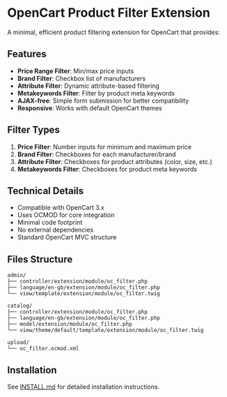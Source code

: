 # OpenCart Product Filter Extension

A minimal, efficient product filtering extension for OpenCart that provides:

## Features

- **Price Range Filter**: Min/max price inputs
- **Brand Filter**: Checkbox list of manufacturers
- **Attribute Filter**: Dynamic attribute-based filtering
- **Metakeywords Filter**: Filter by product meta keywords
- **AJAX-free**: Simple form submission for better compatibility
- **Responsive**: Works with default OpenCart themes

## Filter Types

1. **Price Filter**: Number inputs for minimum and maximum price
2. **Brand Filter**: Checkboxes for each manufacturer/brand
3. **Attribute Filter**: Checkboxes for product attributes (color, size, etc.)
4. **Metakeywords Filter**: Checkboxes for product meta keywords

## Technical Details

- Compatible with OpenCart 3.x
- Uses OCMOD for core integration
- Minimal code footprint
- No external dependencies
- Standard OpenCart MVC structure

## Files Structure

```
admin/
├── controller/extension/module/oc_filter.php
├── language/en-gb/extension/module/oc_filter.php
└── view/template/extension/module/oc_filter.twig

catalog/
├── controller/extension/module/oc_filter.php
├── language/en-gb/extension/module/oc_filter.php
├── model/extension/module/oc_filter.php
└── view/theme/default/template/extension/module/oc_filter.twig

upload/
└── oc_filter.ocmod.xml
```

## Installation

See [INSTALL.md](INSTALL.md) for detailed installation instructions.